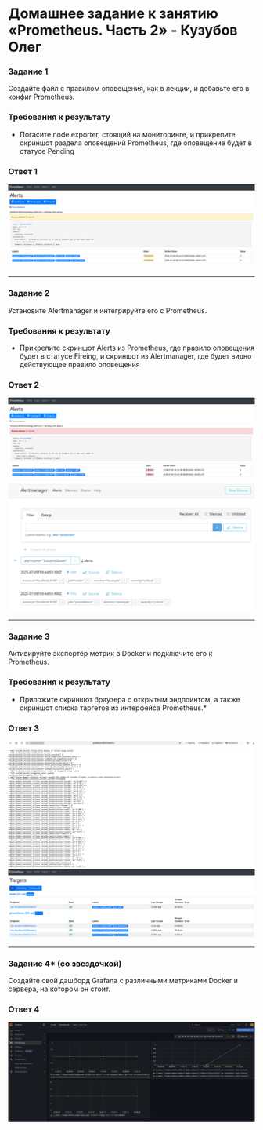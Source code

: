 # Домашнее задание к занятию «Prometheus. Часть 2» - Кузубов Олег


### Задание 1
Создайте файл с правилом оповещения, как в лекции, и добавьте его в конфиг Prometheus.

### Требования к результату
- Погасите node exporter, стоящий на мониторинге, и прикрепите скриншот раздела оповещений Prometheus, где оповещение будет в статусе Pending

### Ответ 1

![Скриншот-1](https://github.com/EscEller/netology-homework/blob/main/smon-05/png/1.png)

---

### Задание 2
Установите Alertmanager и интегрируйте его с Prometheus.

### Требования к результату
- Прикрепите скриншот Alerts из Prometheus, где правило оповещения будет в статусе Fireing, и скриншот из Alertmanager, где будет видно действующее правило оповещения

### Ответ 2

![Скриншот-2](https://github.com/EscEller/netology-homework/blob/main/smon-05/png/2.png)
![Скриншот-3](https://github.com/EscEller/netology-homework/blob/main/smon-05/png/3.png)

---

### Задание 3

Активируйте экспортёр метрик в Docker и подключите его к Prometheus.

### Требования к результату
- Приложите скриншот браузера с открытым эндпоинтом, а также скриншот списка таргетов из интерфейса Prometheus.*

### Ответ 3

![Скриншот-4](https://github.com/EscEller/netology-homework/blob/main/smon-05/png/4.png)
![Скриншот-5](https://github.com/EscEller/netology-homework/blob/main/smon-05/png/5.png)

---

### Задание 4* (со звездочкой)

Создайте свой дашборд Grafana с различными метриками Docker и сервера, на котором он стоит.

### Ответ 4

![Скриншот-6](https://github.com/EscEller/netology-homework/blob/main/smon-05/png/6.png)
